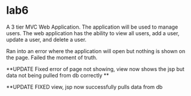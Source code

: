 # lab6
 A 3 tier MVC Web Application. The application will be used to manage users. The web application has  the ability to view all users, add a user, update a user, and delete a user. 

Ran into an error where the application will open but nothing is shown on the page. Failed the moment of truth. 

**UPDATE 
Fixed error of page not showing, view now shows the jsp but data not being pulled from db correctly
**

**UPDATE
FIXED view, jsp now successfully pulls data from db
